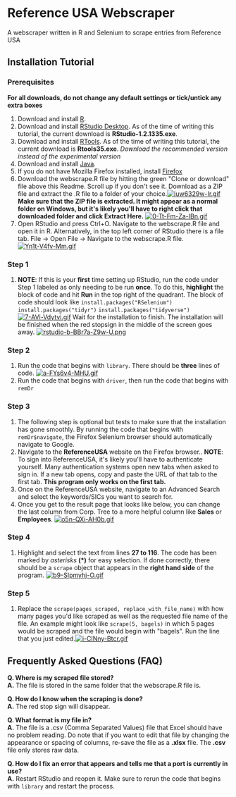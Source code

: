 
# Reference USA Webscraper
A webscraper written in R and Selenium to scrape entries from Reference USA

## Installation Tutorial
### Prerequisites
**For all downloads, do not change any default settings or tick/untick any extra boxes**
1.	Download and install [R](https://cran.cnr.berkeley.edu/bin/windows/base/R-3.6.1-win.exe). 
2.  Download and install [RStudio Desktop](https://www.rstudio.com/products/rstudio/download/). As of the time of writing this tutorial, the current download is **RStudio-1.2.1335.exe**.
3.	Download and install [RTools](https://cran.r-project.org/bin/windows/Rtools/). As of the time of writing this tutorial, the current download is **Rtools35.exe**. *Download the recommended version instead of the experimental version*
4.  Download and install [Java](https://www.java.com/en/download/win10.jsp). 
5.	If you do not have Mozilla Firefox installed, install [Firefox](https://www.mozilla.org/en-US/firefox/)
6.	Download the webscrape.R file by hitting the green "Clone or download" file above this Readme. Scroll up if you don't see it. Download as a ZIP file and extract the .R file to a folder of your choice.[![iuw6329w-Ir.gif](https://i.postimg.cc/d1rpqkFb/iuw6329w-Ir.gif)](https://postimg.cc/TL2C0Pp0)
**Make sure that the ZIP file is extracted. It might appear as a normal folder on Windows, but it's likely you'll have to right click that downloaded folder and click Extract Here.**
[![0-Tt-Fm-Za-IBn.gif](https://i.postimg.cc/mkQSzC6s/0-Tt-Fm-Za-IBn.gif)](https://postimg.cc/fSRd1tN2)
7. Open RStudio and press Ctrl+O. Navigate to the webscrape.R file and open it in R. Alternatively, in the top left corner of RStudio there is a file tab. File -> Open File -> Navigate to the webscrape.R file.[![Yn1t-V4fv-Mm.gif](https://i.postimg.cc/LsDKfgwj/Yn1t-V4fv-Mm.gif)](https://postimg.cc/PLCRnJtq)

### Step 1
1. **NOTE**: If this is your **first** time setting up RStudio, run the code under Step 1 labeled as only needing to be run **once**. To do this, **highlight** the block of code and hit **Run** in the top right of the quadrant.
The block of code should look like 
`install.packages("RSelenium")`
`install.packages("tidyr")`
`install.packages("tidyverse")`
[![7-AVi-Vdytvi.gif](https://i.postimg.cc/VLdQ3NTF/7-AVi-Vdytvi.gif)](https://postimg.cc/bscBnqqG)
Wait for the installation to finish. The installation will be finished when the red stopsign in the middle of the screen goes away.
[![rstudio-b-BBr7a-Z9w-U.png](https://i.postimg.cc/RZ6kKG2w/rstudio-b-BBr7a-Z9w-U.png)](https://postimg.cc/cvWkN7xJ)
### Step 2
1. Run the code that begins with `library`. There should be **three** lines of code.
[![a-FYs6v4-MHU.gif](https://i.postimg.cc/LXHGv4LL/a-FYs6v4-MHU.gif)](https://postimg.cc/B8Vhn0hn)
3. Run the code that begins with `driver`, then run the code that begins with `remDr`
### Step 3
1. The following step is optional but tests to make sure that the installation has gone smoothly. By running the code that begins with `remDr$navigate`, the Firefox Selenium browser should automatically navigate to Google.
2. Navigate to the **ReferenceUSA** website on the Firefox browser.. **NOTE**: To sign into ReferenceUSA, it's likely you'll have to authenticate yourself. Many authentication systems open new tabs when asked to sign in. If a new tab opens, copy and paste the URL of that tab to the first tab. **This program only works on the first tab.**
3. Once on the ReferenceUSA website, navigate to an Advanced Search and select the keywords/SICs you want to search for.
4. Once you get to the result page that looks like below, you can change the last column from Corp. Tree to a more helpful column like **Sales** or __Employees__.
[![o5n-QXi-AH0b.gif](https://i.postimg.cc/T1cwF34x/o5n-QXi-AH0b.gif)](https://postimg.cc/vxcb6by2)
### Step 4
1. Highlight and select the text from lines **27 to 116**. The code has been marked by *asterisks* **(*)** for easy selection. If done correctly, there should be a `scrape` object that appears in the **right hand side** of the program.
[![b9-SIpmyhj-O.gif](https://i.postimg.cc/3wQybVL3/b9-SIpmyhj-O.gif)](https://postimg.cc/zypXytZQ)
### Step 5
1. Replace the `scrape(pages_scraped, replace_with_file_name)` with how many pages you'd like scraped as well as the requested file name of the file. An example might look like `scrape(5, bagels)` in which 5 pages would be scraped and the file would begin with "bagels". Run the line that you just edited.[![i-CINny-Btcr.gif](https://i.postimg.cc/501s1PtV/i-CINny-Btcr.gif)](https://postimg.cc/SXT6ff8T)

## Frequently Asked Questions (FAQ)
**Q. Where is my scraped file stored?**  
**A.** The file is stored in the same folder that the webscrape.R file is.

**Q. How do I know when the scraping is done?**  
**A.** The red stop sign will disappear.

**Q. What format is my file in?**  
**A.** The file is a .csv (Comma Separated Values) file that Excel should have no problem reading. Do note that if you want to edit that file by changing the appearance or spacing of columns, re-save the file as a **.xlsx** file. The **.csv** file only stores raw data.

**Q. How do I fix an error that appears and tells me that a port is currently in use?**  
**A.** Restart RStudio and reopen it. Make sure to rerun the code that begins with `library` and restart the process.
